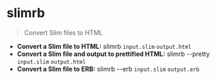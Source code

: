 # slimrb
> Convert Slim files to HTML
- **Convert a Slim file to HTML:**
slimrb `input.slim` `output.html`
- **Convert a Slim file and output to prettified HTML:**
slimrb --pretty `input.slim` `output.html`
- **Convert a Slim file to ERB:**
slimrb --erb `input.slim` `output.erb`
